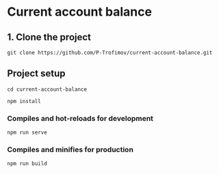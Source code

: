 # Current account balance

## 1. Clone the project 
```
git clone https://github.com/P-Trofimov/current-account-balance.git
```

## Project setup
```
cd current-account-balance

npm install
```

### Compiles and hot-reloads for development
```
npm run serve
```

### Compiles and minifies for production
```
npm run build
```
